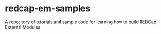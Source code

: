 # redcap-em-samples
A repository of tutorials and sample code for learning how to build REDCap External Modules
